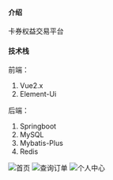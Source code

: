 #### 介绍
卡券权益交易平台

#### 技术栈
前端：
1. Vue2.x
2. Element-Ui

后端：
1. Springboot
2. MySQL
3. Mybatis-Plus
4. Redis

![首页](https://s1.ax1x.com/2023/04/20/p9ANUEQ.png "首页")
![查询订单](https://s1.ax1x.com/2023/04/20/p9AUla4.png "查询订单")
![个人中心](https://s1.ax1x.com/2023/04/20/p9ANtHg.png "个人中心")
